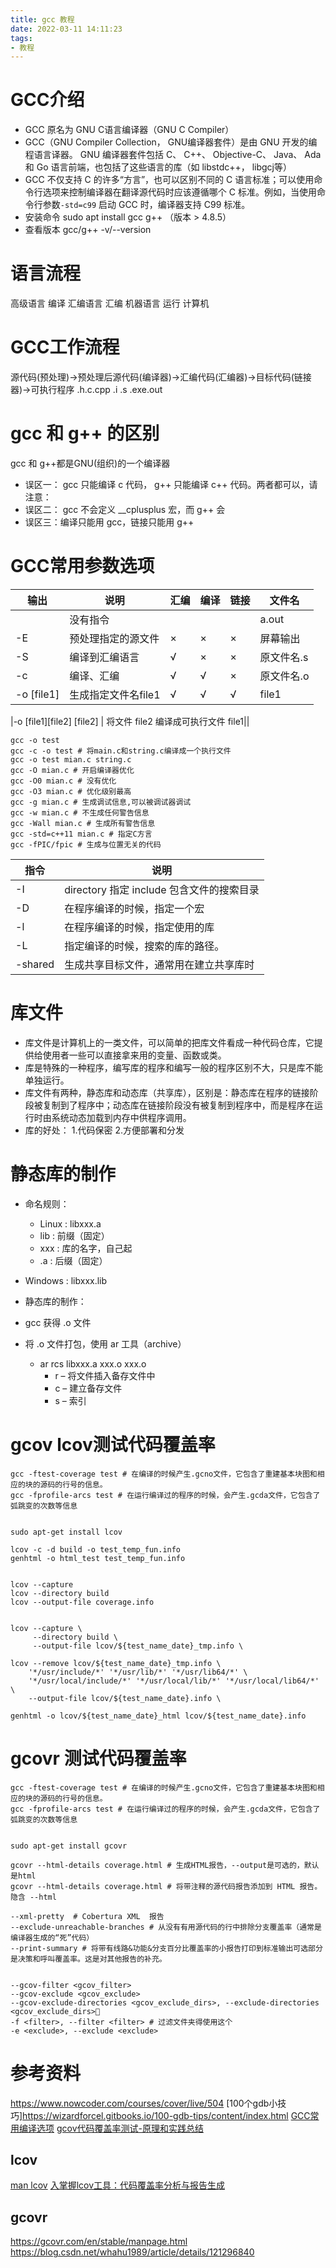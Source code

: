 ```yaml
---
title: gcc 教程
date: 2022-03-11 14:11:23
tags:
- 教程
---
```


# GCC介绍

- GCC 原名为 GNU C语言编译器（GNU C Compiler）
- GCC（GNU Compiler Collection， GNU编译器套件）是由 GNU 开发的编程语言译器。 GNU 编译器套件包括 C、 C++、 Objective-C、 Java、 Ada 和 Go 语言前端，也包括了这些语言的库（如 libstdc++， libgcj等）
- GCC 不仅支持 C 的许多“方言”，也可以区别不同的 C 语言标准；可以使用命令行选项来控制编译器在翻译源代码时应该遵循哪个 C 标准。例如，当使用命令行参数`-std=c99` 启动 GCC 时，编译器支持 C99 标准。
- 安装命令 sudo apt install gcc g++ （版本 > 4.8.5）
- 查看版本 gcc/g++ -v/--version

# 语言流程

高级语言
编译
汇编语言
汇编
机器语言
运行
计算机

# GCC工作流程

源代码(预处理)->预处理后源代码(编译器)->汇编代码(汇编器)->目标代码(链接器)->可执行程序
.h.c.cpp
.i
.s
.exe.out

# gcc 和 g++ 的区别
gcc 和 g++都是GNU(组织)的一个编译器
- 误区一： gcc 只能编译 c 代码， g++ 只能编译 c++ 代码。两者都可以，请注意：
- 误区二： gcc 不会定义 __cplusplus 宏，而 g++ 会
- 误区三：编译只能用 gcc，链接只能用 g++


# GCC常用参数选项

| 输出       | 说明                | 汇编 | 编译 | 链接 | 文件名     |
| ---------- | ------------------- | ---- | ---- | ---- | ---------- |
|            | 没有指令            |      |      |      | a.out      |
| -E         | 预处理指定的源文件  | ×    | ×    | ×    | 屏幕输出   |
| -S         | 编译到汇编语言      | √    | ×    | ×    | 原文件名.s |
| -c         | 编译、汇编          | √    | √    | ×    | 原文件名.o |
| -o [file1] | 生成指定文件名file1 | √    | √    | √    | file1      |

|-o [file1][file2] [file2] | 将文件 file2 编译成可执行文件 file1||

```shell
gcc -o test
gcc -c -o test # 将main.c和string.c编译成一个执行文件
gcc -o test mian.c string.c
gcc -O mian.c # 开启编译器优化
gcc -O0 mian.c # 没有优化
gcc -O3 mian.c # 优化级别最高
gcc -g mian.c # 生成调试信息,可以被调试器调试
gcc -w mian.c # 不生成任何警告信息
gcc -Wall mian.c # 生成所有警告信息
gcc -std=c++11 mian.c # 指定C方言
gcc -fPIC/fpic # 生成与位置无关的代码

```

|指令| 说明|
|---|---|
|-I |directory 指定 include 包含文件的搜索目录|
|-D |在程序编译的时候，指定一个宏|
|-l |在程序编译的时候，指定使用的库|
|-L |指定编译的时候，搜索的库的路径。|
|-shared |生成共享目标文件，通常用在建立共享库时|


# 库文件

- 库文件是计算机上的一类文件，可以简单的把库文件看成一种代码仓库，它提供给使用者一些可以直接拿来用的变量、函数或类。
- 库是特殊的一种程序，编写库的程序和编写一般的程序区别不大，只是库不能单独运行。
- 库文件有两种，静态库和动态库（共享库），区别是：静态库在程序的链接阶段被复制到了程序中；动态库在链接阶段没有被复制到程序中，而是程序在运行时由系统动态加载到内存中供程序调用。
- 库的好处： 1.代码保密 2.方便部署和分发

# 静态库的制作

- 命名规则：
    - Linux : libxxx.a
    - lib : 前缀（固定）
    - xxx : 库的名字，自己起
    - .a : 后缀（固定）
- Windows : libxxx.lib

- 静态库的制作：
- gcc 获得 .o 文件
- 将 .o 文件打包，使用 ar 工具（archive）
    - ar rcs libxxx.a xxx.o xxx.o
        - r – 将文件插入备存文件中
        - c – 建立备存文件
        - s – 索引


# gcov lcov测试代码覆盖率

```shell
gcc -ftest-coverage test # 在编译的时候产生.gcno文件，它包含了重建基本块图和相应的块的源码的行号的信息。
gcc -fprofile-arcs test # 在运行编译过的程序的时候，会产生.gcda文件，它包含了弧跳变的次数等信息


sudo apt-get install lcov

lcov -c -d build -o test_temp_fun.info
genhtml -o html_test test_temp_fun.info


lcov --capture 
lcov --directory build 
lcov --output-file coverage.info


lcov --capture \
     --directory build \
     --output-file lcov/${test_name_date}_tmp.info \

lcov --remove lcov/${test_name_date}_tmp.info \
	'*/usr/include/*' '*/usr/lib/*' '*/usr/lib64/*' \
	'*/usr/local/include/*' '*/usr/local/lib/*' '*/usr/local/lib64/*' \
	--output-file lcov/${test_name_date}.info \

genhtml -o lcov/${test_name_date}_html lcov/${test_name_date}.info
```



# gcovr 测试代码覆盖率

```shell
gcc -ftest-coverage test # 在编译的时候产生.gcno文件，它包含了重建基本块图和相应的块的源码的行号的信息。
gcc -fprofile-arcs test # 在运行编译过的程序的时候，会产生.gcda文件，它包含了弧跳变的次数等信息


sudo apt-get install gcovr

gcovr --html-details coverage.html # 生成HTML报告，--output是可选的，默认是html
gcovr --html-details coverage.html # 将带注释的源代码报告添加到 HTML 报告。隐含 --html

--xml-pretty  # Cobertura XML  报告
--exclude-unreachable-branches # 从没有有用源代码的行中排除分支覆盖率（通常是编译器生成的“死”代码）
--print-summary # 将带有线路&功能&分支百分比覆盖率的小报告打印到标准输出可选部分是决策和呼叫覆盖率。这是对其他报告的补充。


--gcov-filter <gcov_filter>
--gcov-exclude <gcov_exclude>
--gcov-exclude-directories <gcov_exclude_dirs>, --exclude-directories <gcov_exclude_dirs>
-f <filter>, --filter <filter> # 过滤文件夹得使用这个
-e <exclude>, --exclude <exclude>

```


# 参考资料
https://www.nowcoder.com/courses/cover/live/504
[100个gdb小技巧]https://wizardforcel.gitbooks.io/100-gdb-tips/content/index.html
[GCC常用编译选项](https://zhuanlan.zhihu.com/p/393419013)
[gcov代码覆盖率测试-原理和实践总结](https://blog.csdn.net/yanxiangyfg/article/details/80989680)

## lcov
[man lcov](https://man.archlinux.org/man/lcov.1.en)
[入掌握lcov工具：代码覆盖率分析与报告生成](https://blog.csdn.net/cnzzs/article/details/141908079)

## gcovr
https://gcovr.com/en/stable/manpage.html
https://blog.csdn.net/whahu1989/article/details/121296840

